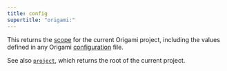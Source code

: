 ```yaml
---
title: config
supertitle: "origami:"
---
```


This returns the [scope](/language/scope.html) for the current Origami project, including the values defined in any Origami [configuration](/language/configuration.html) file.

See also [`project`](project.html), which returns the root of the current project.
